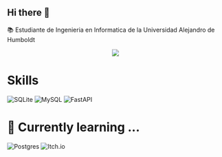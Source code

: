 ## Hi there 👋
📚 Estudiante de Ingenieria en Informatica de la Universidad Alejandro de Humboldt<br>
<!--
**konucita/konucita** is a ✨ _special_ ✨ repository because its `README.md` (this file) appears on your GitHub profile.
Here are some ideas to get you started:
- 🔭 I’m currently working on ...
- 🌱 I’m currently learning ...
- 👯 I’m looking to collaborate on ...
- 🤔 I’m looking for help with ...
- 💬 Ask me about ...
- 📫 How to reach me: ...
- 😄 Pronouns: ...
- ⚡ Fun fact: ...
___
### *Bienvenido a mi perfil*
**by konucita**
*** desde caracas ***
~~venezuela~~
***
1. lista
2. ordenada
---
- lista
- desordenada
|columna 1 |columna 2 |columna 3|
|----------|----------|---------|
|dato 1    |dato 2    |dato 3   |
- { } Tarea incompleta
- {X} Tarea completada
-->
<p align="center">
<img src="https://readme-typing-svg.herokuapp.com?font=Fira+Code&pause=1000&color=00B8F7&background=FF004710&center=true&vCenter=true&width=435&lines=Hola%2C+soy+konucita;Bienvenido+a+mi+perfil" />
</p>

# Skills
![SQLite](https://img.shields.io/badge/sqlite-%2307405e.svg?style=for-the-badge&logo=sqlite&logoColor=white)
![MySQL](https://img.shields.io/badge/mysql-%2300f.svg?style=for-the-badge&logo=mysql&logoColor=white)
![FastAPI](https://img.shields.io/badge/FastAPI-005571?style=for-the-badge&logo=fastapi)

# 🌱 Currently learning ...
![Postgres](https://img.shields.io/badge/postgres-%23316192.svg?style=for-the-badge&logo=postgresql&logoColor=white)
![Itch.io](https://img.shields.io/badge/Itch-%23FF0B34.svg?style=for-the-badge&logo=Itch.io&logoColor=white)